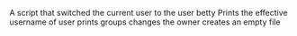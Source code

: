 A script that switched the current user to the user betty
Prints the effective username of user
prints groups
changes the owner
creates an empty file
